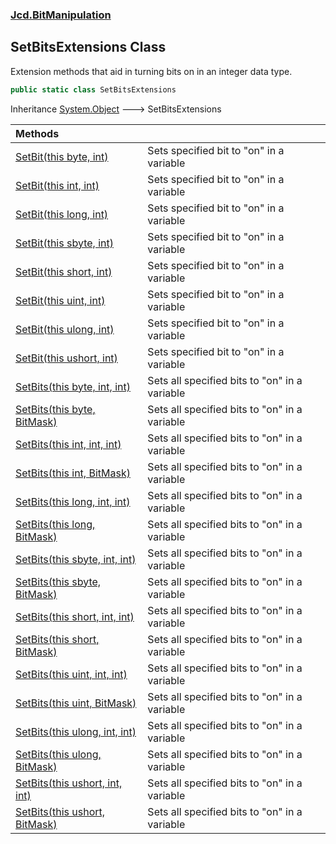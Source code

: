 ### [Jcd.BitManipulation](Jcd.BitManipulation.md 'Jcd.BitManipulation')

## SetBitsExtensions Class

Extension methods that aid in turning bits on in an integer data type.

```csharp
public static class SetBitsExtensions
```

Inheritance [System.Object](https://docs.microsoft.com/en-us/dotnet/api/System.Object 'System.Object') &#129106; SetBitsExtensions

| Methods | |
| :--- | :--- |
| [SetBit(this byte, int)](Jcd.BitManipulation.SetBitsExtensions.SetBit(thisbyte,int).md 'Jcd.BitManipulation.SetBitsExtensions.SetBit(this byte, int)') | Sets specified bit to "on" in a variable |
| [SetBit(this int, int)](Jcd.BitManipulation.SetBitsExtensions.SetBit(thisint,int).md 'Jcd.BitManipulation.SetBitsExtensions.SetBit(this int, int)') | Sets specified bit to "on" in a variable |
| [SetBit(this long, int)](Jcd.BitManipulation.SetBitsExtensions.SetBit(thislong,int).md 'Jcd.BitManipulation.SetBitsExtensions.SetBit(this long, int)') | Sets specified bit to "on" in a variable |
| [SetBit(this sbyte, int)](Jcd.BitManipulation.SetBitsExtensions.SetBit(thissbyte,int).md 'Jcd.BitManipulation.SetBitsExtensions.SetBit(this sbyte, int)') | Sets specified bit to "on" in a variable |
| [SetBit(this short, int)](Jcd.BitManipulation.SetBitsExtensions.SetBit(thisshort,int).md 'Jcd.BitManipulation.SetBitsExtensions.SetBit(this short, int)') | Sets specified bit to "on" in a variable |
| [SetBit(this uint, int)](Jcd.BitManipulation.SetBitsExtensions.SetBit(thisuint,int).md 'Jcd.BitManipulation.SetBitsExtensions.SetBit(this uint, int)') | Sets specified bit to "on" in a variable |
| [SetBit(this ulong, int)](Jcd.BitManipulation.SetBitsExtensions.SetBit(thisulong,int).md 'Jcd.BitManipulation.SetBitsExtensions.SetBit(this ulong, int)') | Sets specified bit to "on" in a variable |
| [SetBit(this ushort, int)](Jcd.BitManipulation.SetBitsExtensions.SetBit(thisushort,int).md 'Jcd.BitManipulation.SetBitsExtensions.SetBit(this ushort, int)') | Sets specified bit to "on" in a variable |
| [SetBits(this byte, int, int)](Jcd.BitManipulation.SetBitsExtensions.SetBits(thisbyte,int,int).md 'Jcd.BitManipulation.SetBitsExtensions.SetBits(this byte, int, int)') | Sets all specified bits to "on" in a variable |
| [SetBits(this byte, BitMask)](Jcd.BitManipulation.SetBitsExtensions.SetBits(thisbyte,Jcd.BitManipulation.BitMask).md 'Jcd.BitManipulation.SetBitsExtensions.SetBits(this byte, Jcd.BitManipulation.BitMask)') | Sets all specified bits to "on" in a variable |
| [SetBits(this int, int, int)](Jcd.BitManipulation.SetBitsExtensions.SetBits(thisint,int,int).md 'Jcd.BitManipulation.SetBitsExtensions.SetBits(this int, int, int)') | Sets all specified bits to "on" in a variable |
| [SetBits(this int, BitMask)](Jcd.BitManipulation.SetBitsExtensions.SetBits(thisint,Jcd.BitManipulation.BitMask).md 'Jcd.BitManipulation.SetBitsExtensions.SetBits(this int, Jcd.BitManipulation.BitMask)') | Sets all specified bits to "on" in a variable |
| [SetBits(this long, int, int)](Jcd.BitManipulation.SetBitsExtensions.SetBits(thislong,int,int).md 'Jcd.BitManipulation.SetBitsExtensions.SetBits(this long, int, int)') | Sets all specified bits to "on" in a variable |
| [SetBits(this long, BitMask)](Jcd.BitManipulation.SetBitsExtensions.SetBits(thislong,Jcd.BitManipulation.BitMask).md 'Jcd.BitManipulation.SetBitsExtensions.SetBits(this long, Jcd.BitManipulation.BitMask)') | Sets all specified bits to "on" in a variable |
| [SetBits(this sbyte, int, int)](Jcd.BitManipulation.SetBitsExtensions.SetBits(thissbyte,int,int).md 'Jcd.BitManipulation.SetBitsExtensions.SetBits(this sbyte, int, int)') | Sets all specified bits to "on" in a variable |
| [SetBits(this sbyte, BitMask)](Jcd.BitManipulation.SetBitsExtensions.SetBits(thissbyte,Jcd.BitManipulation.BitMask).md 'Jcd.BitManipulation.SetBitsExtensions.SetBits(this sbyte, Jcd.BitManipulation.BitMask)') | Sets all specified bits to "on" in a variable |
| [SetBits(this short, int, int)](Jcd.BitManipulation.SetBitsExtensions.SetBits(thisshort,int,int).md 'Jcd.BitManipulation.SetBitsExtensions.SetBits(this short, int, int)') | Sets all specified bits to "on" in a variable |
| [SetBits(this short, BitMask)](Jcd.BitManipulation.SetBitsExtensions.SetBits(thisshort,Jcd.BitManipulation.BitMask).md 'Jcd.BitManipulation.SetBitsExtensions.SetBits(this short, Jcd.BitManipulation.BitMask)') | Sets all specified bits to "on" in a variable |
| [SetBits(this uint, int, int)](Jcd.BitManipulation.SetBitsExtensions.SetBits(thisuint,int,int).md 'Jcd.BitManipulation.SetBitsExtensions.SetBits(this uint, int, int)') | Sets all specified bits to "on" in a variable |
| [SetBits(this uint, BitMask)](Jcd.BitManipulation.SetBitsExtensions.SetBits(thisuint,Jcd.BitManipulation.BitMask).md 'Jcd.BitManipulation.SetBitsExtensions.SetBits(this uint, Jcd.BitManipulation.BitMask)') | Sets all specified bits to "on" in a variable |
| [SetBits(this ulong, int, int)](Jcd.BitManipulation.SetBitsExtensions.SetBits(thisulong,int,int).md 'Jcd.BitManipulation.SetBitsExtensions.SetBits(this ulong, int, int)') | Sets all specified bits to "on" in a variable |
| [SetBits(this ulong, BitMask)](Jcd.BitManipulation.SetBitsExtensions.SetBits(thisulong,Jcd.BitManipulation.BitMask).md 'Jcd.BitManipulation.SetBitsExtensions.SetBits(this ulong, Jcd.BitManipulation.BitMask)') | Sets all specified bits to "on" in a variable |
| [SetBits(this ushort, int, int)](Jcd.BitManipulation.SetBitsExtensions.SetBits(thisushort,int,int).md 'Jcd.BitManipulation.SetBitsExtensions.SetBits(this ushort, int, int)') | Sets all specified bits to "on" in a variable |
| [SetBits(this ushort, BitMask)](Jcd.BitManipulation.SetBitsExtensions.SetBits(thisushort,Jcd.BitManipulation.BitMask).md 'Jcd.BitManipulation.SetBitsExtensions.SetBits(this ushort, Jcd.BitManipulation.BitMask)') | Sets all specified bits to "on" in a variable |

